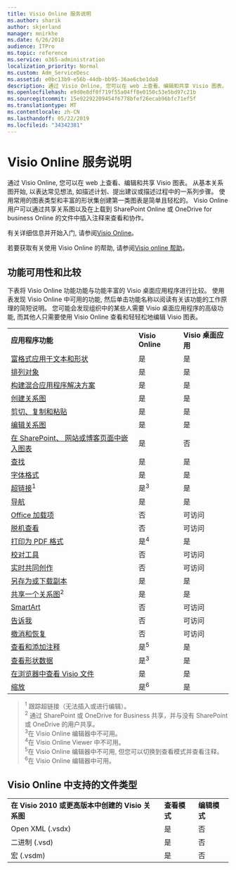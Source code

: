 ```yaml
---
title: Visio Online 服务说明
ms.author: sharik
author: skjerland
manager: mnirkhe
ms.date: 6/26/2018
audience: ITPro
ms.topic: reference
ms.service: o365-administration
localization_priority: Normal
ms.custom: Adm_ServiceDesc
ms.assetid: e0bc13b9-e56b-44db-bb95-36ae6cbe1da8
description: 通过 Visio Online, 您可以在 web 上查看、编辑和共享 Visio 图表。 从基本关系图开始, 以表达常见想法, 如描述计划、提出建议或描述过程中的一系列步骤。 使用常用的图表类型和丰富的形状集创建第一类图表是简单且轻松的。 Visio Online 用户可以通过共享关系图以及在上载到 SharePoint Online 或 OneDrive for business Online 的文件中插入注释来查看和协作。
ms.openlocfilehash: e9d0e8df0f719f55a04ff8e0150c53e5bd97c21b
ms.sourcegitcommit: 15e92292209454f6778bfef26ecab96bfc71ef5f
ms.translationtype: MT
ms.contentlocale: zh-CN
ms.lasthandoff: 05/22/2019
ms.locfileid: "34342381"
---
```

# <a name="visio-online-service-description"></a>Visio Online 服务说明

通过 Visio Online, 您可以在 web 上查看、编辑和共享 Visio 图表。 从基本关系图开始, 以表达常见想法, 如描述计划、提出建议或描述过程中的一系列步骤。 使用常用的图表类型和丰富的形状集创建第一类图表是简单且轻松的。 Visio Online 用户可以通过共享关系图以及在上载到 SharePoint Online 或 OneDrive for business Online 的文件中插入注释来查看和协作。
  
有关详细信息并开始入门, 请参阅[Visio Online](https://products.office.com/en-US/visio/visio-online)。
  
若要获取有关使用 Visio Online 的帮助, 请参阅[Visio online 帮助](https://go.microsoft.com/fwlink/?linkid=855982)。
  
## <a name="feature-availability-and-comparison"></a>功能可用性和比较

下表将 Visio Online 功能功能与功能丰富的 Visio 桌面应用程序进行比较。 使用表发现 Visio Online 中可用的功能, 然后单击功能名称以阅读有关该功能的工作原理的简短说明。 您可能会发现组织中的某些人需要 Visio 桌面应用程序的高级功能, 而其他人只需要使用 Visio Online 查看和轻轻松地编辑 Visio 图表。 
  
||||
|:-----|:-----|:-----|
|**应用程序功能** <br/> |**Visio Online** <br/> |**Visio 桌面应用** <br/> |
|[富格式应用于文本和形状](visio-online.md#BM_1) <br/> |是  <br/> |是  <br/> |
|[排列对象](visio-online.md#BM_2) <br/> |是  <br/> |是  <br/> |
|[构建混合应用程序解决方案](visio-online.md#BM_3) <br/> |是  <br/> |是  <br/> |
|[创建关系图](visio-online.md#BM_4) <br/> |是  <br/> |是  <br/> |
|[剪切、复制和粘贴](visio-online.md#BM_5) <br/> |是  <br/> |是  <br/> |
|[编辑关系图](visio-online.md#BM_6) <br/> |是  <br/> |是  <br/> |
|[在 SharePoint、 网站或博客页面中嵌入图表](visio-online.md#BM_7) <br/> |是  <br/> |否  <br/> |
|[查找](visio-online.md#BM_8) <br/> |是  <br/> |是  <br/> |
|[字体格式](visio-online.md#BM_9) <br/> |是  <br/> |是  <br/> |
|[超链接](visio-online.md#BM_10)<sup>1</sup> <br/> |是<sup>3</sup> <br/> |是  <br/> |
|[导航](visio-online.md#BM_11) <br/> |是  <br/> |是  <br/> |
|[Office 加载项](visio-online.md#BM_12) <br/> |否  <br/> |可访问  <br/> |
|[脱机查看](visio-online.md#BM_13) <br/> |否  <br/> |可访问  <br/> |
|[打印为 PDF 格式](visio-online.md#BM_14) <br/> |是<sup>4</sup> <br/> |是  <br/> |
|[校对工具](visio-online.md#BM_15) <br/> |否  <br/> |可访问  <br/> |
|[实时共同创作](visio-online.md#BM_16) <br/> |否  <br/> |可访问  <br/> |
|[另存为或下载副本](visio-online.md#BM_17) <br/> |是  <br/> |是  <br/> |
|[共享一个关系图](visio-online.md#BM_18)<sup>2</sup> <br/> |是  <br/> |是  <br/> |
|[SmartArt](visio-online.md#BM_19) <br/> |否  <br/> |可访问  <br/> |
|[告诉我](visio-online.md#BM_20) <br/> |否  <br/> |可访问  <br/> |
|[撤消和恢复](visio-online.md#BM_21) <br/> |否  <br/> |可访问  <br/> |
|[查看和添加注释](visio-online.md#BM_22) <br/> |是<sup>5</sup> <br/> |是  <br/> |
|[查看形状数据](visio-online.md#BM_23) <br/> |是<sup>3</sup> <br/> |是  <br/> |
|[在浏览器中查看 Visio 文件](visio-online.md#BM_24) <br/> |是  <br/> |是  <br/> |
|[缩放](visio-online.md#BM_25) <br/> |是<sup>6</sup> <br/> |是  <br/> |
   
> <sup>1</sup> 跟踪超链接（无法插入或进行编辑）。 
<br/><sup>2</sup> 通过 SharePoint 或 OneDrive for Business 共享，并与没有 SharePoint 或 OneDrive 的用户共享。 
<br/> <sup>3</sup>在 Visio Online 编辑器中不可用。
<br/><sup>4</sup>在 Visio Online Viewer 中不可用。 
<br/><sup>5</sup>在 Visio Online 编辑器中不可用, 但您可以切换到查看模式并查看注释。 
<br/><sup>6</sup>在 Visio Online 编辑器中可用。 
  
## <a name="supported-file-types-in-visio-online"></a>Visio Online 中支持的文件类型

||||
|:-----|:-----|:-----|
|**在 Visio 2010 或更高版本中创建的 Visio 关系图** <br/> |**查看模式** <br/> |**编辑模式** <br/> |
|Open XML (.vsdx)  <br/> |是  <br/> |否  <br/> |
|二进制 (.vsd)  <br/> |是  <br/> |否  <br/> |
|宏 (.vsdm)  <br/> |是  <br/> |否  <br/> |
   


